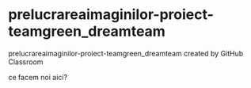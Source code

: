 # prelucrareaimaginilor-proiect-teamgreen_dreamteam
prelucrareaimaginilor-proiect-teamgreen_dreamteam created by GitHub Classroom

ce facem noi aici?
